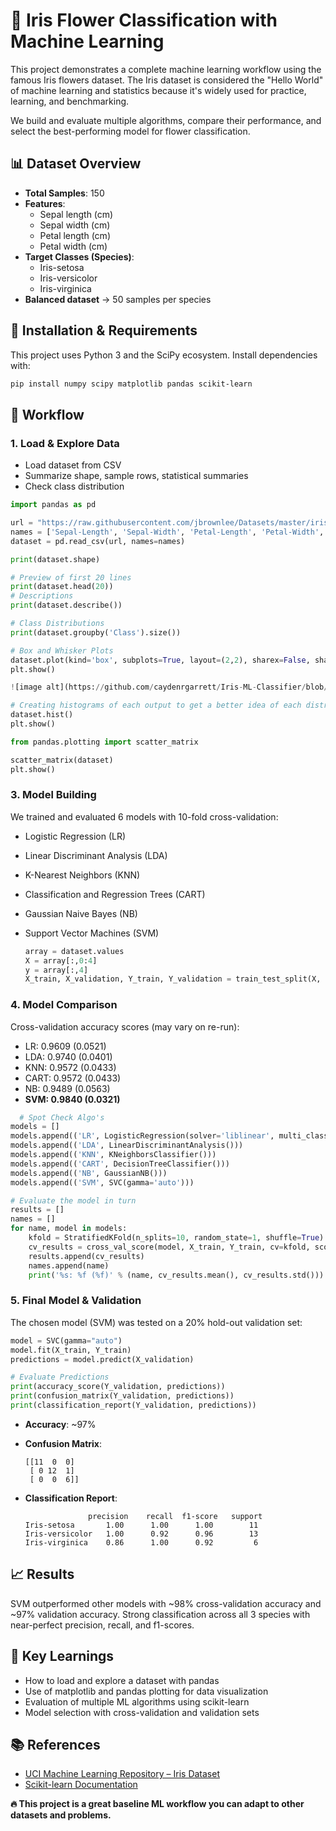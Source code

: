# 🌸 Iris Flower Classification with Machine Learning

This project demonstrates a complete machine learning workflow using the famous Iris flowers dataset. The Iris dataset is considered the "Hello World" of machine learning and statistics because it's widely used for practice, learning, and benchmarking.

We build and evaluate multiple algorithms, compare their performance, and select the best-performing model for flower classification.

## 📊 Dataset Overview

- **Total Samples**: 150
- **Features**:
  - Sepal length (cm)
  - Sepal width (cm)
  - Petal length (cm)
  - Petal width (cm)
- **Target Classes (Species)**:
  - Iris-setosa
  - Iris-versicolor
  - Iris-virginica
- **Balanced dataset** → 50 samples per species

## 🔧 Installation & Requirements

This project uses Python 3 and the SciPy ecosystem. Install dependencies with:

```bash
pip install numpy scipy matplotlib pandas scikit-learn
```

## 🚀 Workflow

### 1. Load & Explore Data
- Load dataset from CSV
- Summarize shape, sample rows, statistical summaries
- Check class distribution

```python
import pandas as pd

url = "https://raw.githubusercontent.com/jbrownlee/Datasets/master/iris.csv"
names = ['Sepal-Length', 'Sepal-Width', 'Petal-Length', 'Petal-Width', 'Class']
dataset = pd.read_csv(url, names=names)

print(dataset.shape)

# Preview of first 20 lines
print(dataset.head(20))
# Descriptions
print(dataset.describe())

# Class Distributions
print(dataset.groupby('Class').size())
```

```python
# Box and Whisker Plots
dataset.plot(kind='box', subplots=True, layout=(2,2), sharex=False, sharey=False)
plt.show()

![image alt](https://github.com/caydenrgarrett/Iris-ML-Classifier/blob/e79c83bab804f50bc369e362780468b5be75c1e2/box%26whiskerplot.png)

# Creating histograms of each output to get a better idea of each distribution
dataset.hist()
plt.show()

from pandas.plotting import scatter_matrix

scatter_matrix(dataset)
plt.show()
```

### 3. Model Building
We trained and evaluated 6 models with 10-fold cross-validation:

- Logistic Regression (LR)
- Linear Discriminant Analysis (LDA)
- K-Nearest Neighbors (KNN)
- Classification and Regression Trees (CART)
- Gaussian Naive Bayes (NB)
- Support Vector Machines (SVM)

  ```python
  array = dataset.values
  X = array[:,0:4]
  y = array[:,4]
  X_train, X_validation, Y_train, Y_validation = train_test_split(X, y, test_size=0.20, random_state=1)
  

### 4. Model Comparison
Cross-validation accuracy scores (may vary on re-run):

- LR:   0.9609 (0.0521)
- LDA:  0.9740 (0.0401)
- KNN:  0.9572 (0.0433)
- CART: 0.9572 (0.0433)
- NB:   0.9489 (0.0563)
- **SVM:  0.9840 (0.0321)**

```python
  # Spot Check Algo's
models = []
models.append(('LR', LogisticRegression(solver='liblinear', multi_class='ovr')))
models.append(('LDA', LinearDiscriminantAnalysis()))
models.append(('KNN', KNeighborsClassifier()))
models.append(('CART', DecisionTreeClassifier()))
models.append(('NB', GaussianNB()))
models.append(('SVM', SVC(gamma='auto')))

# Evaluate the model in turn
results = []
names = []
for name, model in models:
	kfold = StratifiedKFold(n_splits=10, random_state=1, shuffle=True)
	cv_results = cross_val_score(model, X_train, Y_train, cv=kfold, scoring='accuracy')
	results.append(cv_results)
	names.append(name)
	print('%s: %f (%f)' % (name, cv_results.mean(), cv_results.std()))
```

### 5. Final Model & Validation
The chosen model (SVM) was tested on a 20% hold-out validation set:

```python
model = SVC(gamma="auto")
model.fit(X_train, Y_train)
predictions = model.predict(X_validation)

# Evaluate Predictions
print(accuracy_score(Y_validation, predictions))
print(confusion_matrix(Y_validation, predictions))
print(classification_report(Y_validation, predictions))
```

- **Accuracy**: ~97%
- **Confusion Matrix**:
  ```
  [[11  0  0]
   [ 0 12  1]
   [ 0  0  6]]
  ```

- **Classification Report**:
  ```
                precision    recall  f1-score   support
  Iris-setosa       1.00      1.00      1.00        11
  Iris-versicolor   1.00      0.92      0.96        13
  Iris-virginica    0.86      1.00      0.92         6
  ```

## 📈 Results

SVM outperformed other models with ~98% cross-validation accuracy and ~97% validation accuracy. Strong classification across all 3 species with near-perfect precision, recall, and f1-scores.

## 📖 Key Learnings

- How to load and explore a dataset with pandas
- Use of matplotlib and pandas plotting for data visualization
- Evaluation of multiple ML algorithms using scikit-learn
- Model selection with cross-validation and validation sets

## 📚 References

- [UCI Machine Learning Repository – Iris Dataset](https://archive.ics.uci.edu/ml/datasets/iris)
- [Scikit-learn Documentation](https://scikit-learn.org/stable/)

**🔥 This project is a great baseline ML workflow you can adapt to other datasets and problems.**
